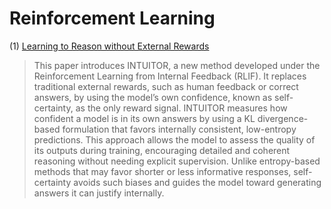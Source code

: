 # Reinforcement Learning 
(1) [Learning to Reason without External Rewards](https://arxiv.org/abs/2505.19590)  
> This paper introduces INTUITOR, a new method developed under the Reinforcement Learning from Internal Feedback (RLIF). It replaces traditional external rewards, such as human feedback or correct answers, by using the model’s own confidence, known as self-certainty, as the only reward signal. INTUITOR measures how confident a model is in its own answers by using a KL divergence-based formulation that favors internally consistent, low-entropy predictions. This approach allows the model to assess the quality of its outputs during training, encouraging detailed and coherent reasoning without needing explicit supervision. Unlike entropy-based methods that may favor shorter or less informative responses, self-certainty avoids such biases and guides the model toward generating answers it can justify internally.
